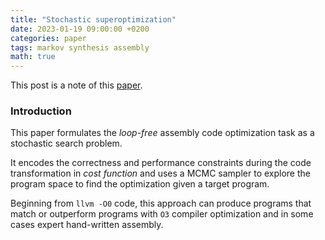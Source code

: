 ```yaml
---
title: "Stochastic superoptimization"
date: 2023-01-19 09:00:00 +0200
categories: paper 
tags: markov synthesis assembly
math: true
---
```


This post is a note of this [paper](https://theory.stanford.edu/~aiken/publications/papers/asplos13.pdf).

### Introduction

This paper formulates the *loop-free* assembly code optimization task as a stochastic search problem.

It encodes the correctness and performance constraints during the code transformation in *cost function* and uses a MCMC sampler to explore the program space to find the optimization given a target program.

Beginning from `llvm -O0` code, this approach can produce programs that match or outperform programs with `O3` compiler optimization and in some cases expert hand-written assembly. 
